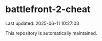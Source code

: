 # battlefront-2-cheat

Last updated: 2025-06-11 10:27:03

This repository is automatically maintained.
